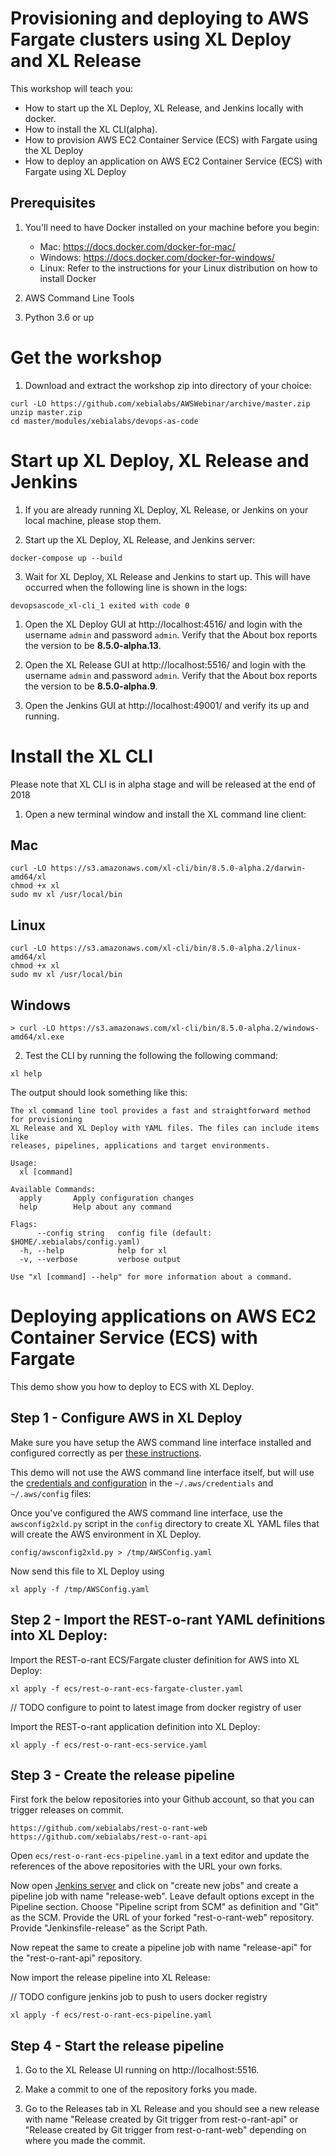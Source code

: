 # Provisioning and deploying to AWS Fargate clusters using XL Deploy and XL Release

This workshop will teach you:

* How to start up the XL Deploy, XL Release, and Jenkins locally with docker.
* How to install the XL CLI(alpha).
* How to provision AWS EC2 Container Service (ECS) with Fargate using the XL Deploy
* How to deploy an application on AWS EC2 Container Service (ECS) with Fargate using XL Deploy

## Prerequisites

1. You'll need to have Docker installed on your machine before you begin:
    * Mac: https://docs.docker.com/docker-for-mac/
    * Windows: https://docs.docker.com/docker-for-windows/
    * Linux: Refer to the instructions for your Linux distribution on how to install Docker

2. AWS Command Line Tools

3. Python 3.6 or up

# Get the workshop

1) Download and extract the workshop zip into directory of your choice:
```
curl -LO https://github.com/xebialabs/AWSWebinar/archive/master.zip
unzip master.zip
cd master/modules/xebialabs/devops-as-code
```

# Start up XL Deploy, XL Release and Jenkins

1) If you are already running XL Deploy, XL Release, or Jenkins on your local machine, please stop them.

2) Start up the XL Deploy, XL Release, and Jenkins server:
```
docker-compose up --build
```

3) Wait for XL Deploy, XL Release and Jenkins to start up. This will have occurred when the following line is shown in the logs:
```
devopsascode_xl-cli_1 exited with code 0
```

1) Open the XL Deploy GUI at http://localhost:4516/ and login with the username `admin` and password `admin`. Verify that the About box reports the version to be **8.5.0-alpha.13**.

2) Open the XL Release GUI at http://localhost:5516/ and login with the username `admin` and password `admin`. Verify that the About box reports the version to be **8.5.0-alpha.9**.

3) Open the Jenkins GUI at http://localhost:49001/ and verify its up and running.

# Install the XL CLI

Please note that XL CLI is in alpha stage and will be released at the end of 2018

1) Open a new terminal window and install the XL command line client:

## Mac
```
curl -LO https://s3.amazonaws.com/xl-cli/bin/8.5.0-alpha.2/darwin-amd64/xl
chmod +x xl
sudo mv xl /usr/local/bin
```

## Linux
```
curl -LO https://s3.amazonaws.com/xl-cli/bin/8.5.0-alpha.2/linux-amd64/xl
chmod +x xl
sudo mv xl /usr/local/bin
```

## Windows
```
> curl -LO https://s3.amazonaws.com/xl-cli/bin/8.5.0-alpha.2/windows-amd64/xl.exe
```

2) Test the CLI by running the following the following command:
```
xl help
```

The output should look something like this:
```
The xl command line tool provides a fast and straightforward method for provisioning
XL Release and XL Deploy with YAML files. The files can include items like
releases, pipelines, applications and target environments.

Usage:
  xl [command]

Available Commands:
  apply       Apply configuration changes
  help        Help about any command

Flags:
      --config string   config file (default: $HOME/.xebialabs/config.yaml)
  -h, --help            help for xl
  -v, --verbose         verbose output

Use "xl [command] --help" for more information about a command.
```

# Deploying applications on AWS EC2 Container Service (ECS) with Fargate

This demo show you how to deploy to ECS with XL Deploy.


## Step 1 - Configure AWS in XL Deploy

Make sure you have setup the AWS command line interface installed and configured correctly as per [these instructions](https://docs.aws.amazon.com/cli/latest/userguide/tutorial-ec2-ubuntu.html#configure-cli).


This demo will not use the AWS command line interface itself, but will use the [credentials and configuration](https://docs.aws.amazon.com/cli/latest/userguide/cli-config-files.html) in the `~/.aws/credentials` and `~/.aws/config` files:


Once you've configured the AWS command line interface, use the `awsconfig2xld.py` script in the `config` directory to create XL YAML files that will create the AWS environment in XL Deploy.

```
config/awsconfig2xld.py > /tmp/AWSConfig.yaml
```

Now send this file to XL Deploy using

```
xl apply -f /tmp/AWSConfig.yaml
```

## Step 2 - Import the REST-o-rant YAML definitions into XL Deploy:

Import the REST-o-rant ECS/Fargate cluster definition for AWS into XL Deploy:

```
xl apply -f ecs/rest-o-rant-ecs-fargate-cluster.yaml
```

// TODO configure to point to latest image from docker registry of user

Import the REST-o-rant application definition into XL Deploy:

```
xl apply -f ecs/rest-o-rant-ecs-service.yaml
```

## Step 3 - Create the release pipeline

First fork the below repositories into your Github account, so that you can trigger releases on commit.

```
https://github.com/xebialabs/rest-o-rant-web
https://github.com/xebialabs/rest-o-rant-api
```

Open `ecs/rest-o-rant-ecs-pipeline.yaml` in a text editor and update the references of the above repositories with the URL your own forks.

Now open [Jenkins server](http://localhost:49001/) and click on "create new jobs" and create a pipeline job with name "release-web". Leave default options except in the Pipeline section. Choose "Pipeline script from SCM" as definition and "Git" as the SCM. Provide the URL of your forked "rest-o-rant-web" repository. Provide "Jenkinsfile-release" as the Script Path.

Now repeat the same to create a pipeline job with name "release-api" for the "rest-o-rant-api" repository.

Now import the release pipeline into XL Release:

// TODO configure jenkins job to push to users docker registry

```
xl apply -f ecs/rest-o-rant-ecs-pipeline.yaml
```

## Step 4 - Start the release pipeline

1. Go to the XL Release UI running on http://localhost:5516.

2. Make a commit to one of the repository forks you made.

3. Go to the Releases tab in XL Release and you should see a new release with name "Release created by Git trigger from rest-o-rant-api" or "Release created by Git trigger from rest-o-rant-web" depending on where you made the commit.
